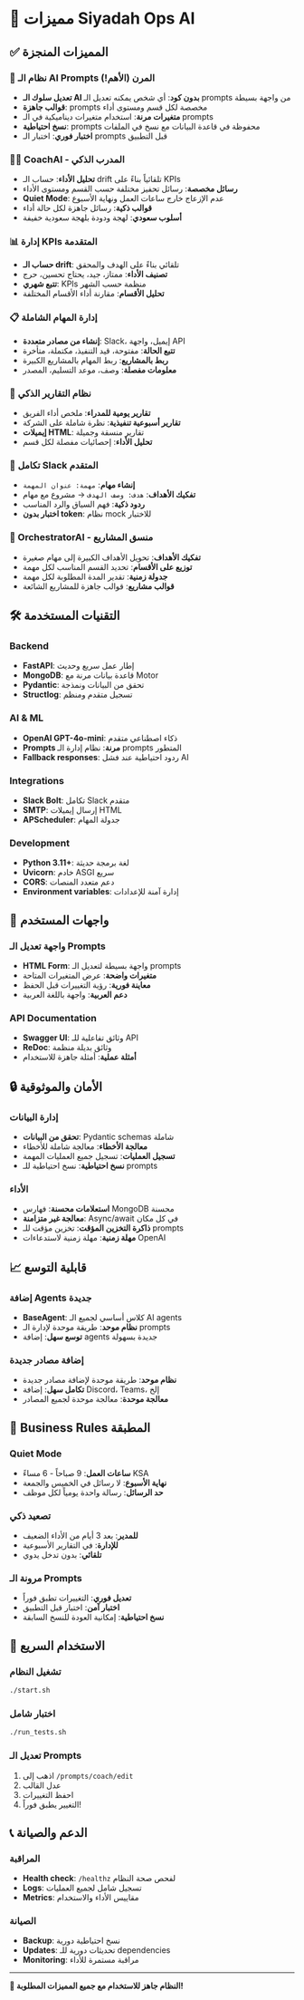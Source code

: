 # 🎯 مميزات Siyadah Ops AI

## ✅ المميزات المنجزة

### 🤖 نظام الـ AI Prompts المرن (الأهم!)
- **تعديل سلوك الـ AI بدون كود**: أي شخص يمكنه تعديل الـ prompts من واجهة بسيطة
- **قوالب جاهزة**: prompts مخصصة لكل قسم ومستوى أداء
- **متغيرات مرنة**: استخدام متغيرات ديناميكية في الـ prompts
- **نسخ احتياطية**: prompts محفوظة في قاعدة البيانات مع نسخ في الملفات
- **اختبار فوري**: اختبار الـ prompts قبل التطبيق

### 👨‍💼 CoachAI - المدرب الذكي
- **تحليل الأداء**: حساب الـ drift تلقائياً بناءً على KPIs
- **رسائل مخصصة**: رسائل تحفيز مختلفة حسب القسم ومستوى الأداء
- **Quiet Mode**: عدم الإزعاج خارج ساعات العمل ونهاية الأسبوع
- **قوالب ذكية**: رسائل جاهزة لكل حالة أداء
- **أسلوب سعودي**: لهجة ودودة بلهجة سعودية خفيفة

### 📊 إدارة KPIs المتقدمة
- **حساب الـ drift**: تلقائي بناءً على الهدف والمحقق
- **تصنيف الأداء**: ممتاز، جيد، يحتاج تحسين، حرج
- **تتبع شهري**: KPIs منظمة حسب الشهر
- **تحليل الأقسام**: مقارنة أداء الأقسام المختلفة

### 📋 إدارة المهام الشاملة
- **إنشاء من مصادر متعددة**: Slack، إيميل، واجهة API
- **تتبع الحالة**: مفتوحة، قيد التنفيذ، مكتملة، متأخرة
- **ربط بالمشاريع**: ربط المهام بالمشاريع الكبيرة
- **معلومات مفصلة**: وصف، موعد التسليم، المصدر

### 📧 نظام التقارير الذكي
- **تقارير يومية للمدراء**: ملخص أداء الفريق
- **تقارير أسبوعية تنفيذية**: نظرة شاملة على الشركة
- **إيميلات HTML**: تقارير منسقة وجميلة
- **تحليل الأداء**: إحصائيات مفصلة لكل قسم

### 🔗 تكامل Slack المتقدم
- **إنشاء مهام**: `مهمة: عنوان المهمة`
- **تفكيك الأهداف**: `هدف: وصف الهدف` → مشروع مع مهام
- **ردود ذكية**: فهم السياق والرد المناسب
- **اختبار بدون token**: نظام mock للاختبار

### 🎯 OrchestratorAI - منسق المشاريع
- **تفكيك الأهداف**: تحويل الأهداف الكبيرة إلى مهام صغيرة
- **توزيع على الأقسام**: تحديد القسم المناسب لكل مهمة
- **جدولة زمنية**: تقدير المدة المطلوبة لكل مهمة
- **قوالب مشاريع**: قوالب جاهزة للمشاريع الشائعة

## 🛠️ التقنيات المستخدمة

### Backend
- **FastAPI**: إطار عمل سريع وحديث
- **MongoDB**: قاعدة بيانات مرنة مع Motor
- **Pydantic**: تحقق من البيانات ونمذجة
- **Structlog**: تسجيل متقدم ومنظم

### AI & ML
- **OpenAI GPT-4o-mini**: ذكاء اصطناعي متقدم
- **Prompts مرنة**: نظام إدارة الـ prompts المتطور
- **Fallback responses**: ردود احتياطية عند فشل AI

### Integrations
- **Slack Bolt**: تكامل Slack متقدم
- **SMTP**: إرسال إيميلات HTML
- **APScheduler**: جدولة المهام

### Development
- **Python 3.11+**: لغة برمجة حديثة
- **Uvicorn**: خادم ASGI سريع
- **CORS**: دعم متعدد المنصات
- **Environment variables**: إدارة آمنة للإعدادات

## 🎨 واجهات المستخدم

### واجهة تعديل الـ Prompts
- **HTML Form**: واجهة بسيطة لتعديل الـ prompts
- **متغيرات واضحة**: عرض المتغيرات المتاحة
- **معاينة فورية**: رؤية التغييرات قبل الحفظ
- **دعم العربية**: واجهة باللغة العربية

### API Documentation
- **Swagger UI**: وثائق تفاعلية للـ API
- **ReDoc**: وثائق بديلة منظمة
- **أمثلة عملية**: أمثلة جاهزة للاستخدام

## 🔒 الأمان والموثوقية

### إدارة البيانات
- **تحقق من البيانات**: Pydantic schemas شاملة
- **معالجة الأخطاء**: معالجة شاملة للأخطاء
- **تسجيل العمليات**: تسجيل جميع العمليات المهمة
- **نسخ احتياطية**: نسخ احتياطية للـ prompts

### الأداء
- **استعلامات محسنة**: فهارس MongoDB محسنة
- **معالجة غير متزامنة**: Async/await في كل مكان
- **ذاكرة التخزين المؤقت**: تخزين مؤقت للـ prompts
- **مهلة زمنية**: مهلة زمنية لاستدعاءات OpenAI

## 📈 قابلية التوسع

### إضافة Agents جديدة
- **BaseAgent**: كلاس أساسي لجميع الـ AI agents
- **نظام موحد**: طريقة موحدة لإدارة الـ prompts
- **توسع سهل**: إضافة agents جديدة بسهولة

### إضافة مصادر جديدة
- **نظام موحد**: طريقة موحدة لإضافة مصادر جديدة
- **تكامل سهل**: إضافة Discord، Teams، إلخ
- **معالجة موحدة**: معالجة موحدة لجميع المصادر

## 🎯 Business Rules المطبقة

### Quiet Mode
- **ساعات العمل**: 9 صباحاً - 6 مساءً KSA
- **نهاية الأسبوع**: لا رسائل في الخميس والجمعة
- **حد الرسائل**: رسالة واحدة يومياً لكل موظف

### تصعيد ذكي
- **للمدير**: بعد 3 أيام من الأداء الضعيف
- **للإدارة**: في التقارير الأسبوعية
- **تلقائي**: بدون تدخل يدوي

### مرونة الـ Prompts
- **تعديل فوري**: التغييرات تطبق فوراً
- **اختبار آمن**: اختبار قبل التطبيق
- **نسخ احتياطية**: إمكانية العودة للنسخ السابقة

## 🚀 الاستخدام السريع

### تشغيل النظام
```bash
./start.sh
```

### اختبار شامل
```bash
./run_tests.sh
```

### تعديل الـ Prompts
1. اذهب إلى `/prompts/coach/edit`
2. عدل القالب
3. احفظ التغييرات
4. التغيير يطبق فوراً!

## 📞 الدعم والصيانة

### المراقبة
- **Health check**: `/healthz` لفحص صحة النظام
- **Logs**: تسجيل شامل لجميع العمليات
- **Metrics**: مقاييس الأداء والاستخدام

### الصيانة
- **Backup**: نسخ احتياطية دورية
- **Updates**: تحديثات دورية للـ dependencies
- **Monitoring**: مراقبة مستمرة للأداء

---

**🎉 النظام جاهز للاستخدام مع جميع المميزات المطلوبة!**
